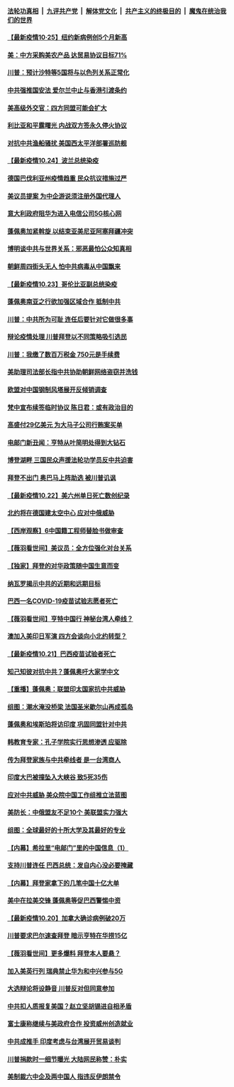 

####  [法轮功真相](../../../../basic/blob/master/README.md?t=10250902) &nbsp;|&nbsp; [九评共产党](../../../../9ping.md/blob/master/README.md?t=10250902) &nbsp;|&nbsp; [解体党文化](../../../../jtdwh.md/blob/master/README.md?t=10250902)  &nbsp;|&nbsp; [共产主义的终极目的](../../../../gczydzjmd.md/blob/master/README.md?t=10250902) &nbsp;|&nbsp; [魔鬼在统治我们的世界](../../../../mgztzwmdsj.md/blob/master/README.md?t=10250902) 

#### [【最新疫情10·25】纽约新病例创5个月新高](../pages/nsc418/n12485079.md?t=10250902) 

#### [美：中方采购美农产品 达贸易协议目标71%](../pages/nsc418/n12499495.md?t=10250902) 

#### [川普：预计沙特等5国将与以色列关系正常化](../pages/nsc418/n12499499.md?t=10250902) 

#### [中共强推国安法 爱尔兰中止与香港引渡条约](../pages/nsc418/n12499029.md?t=10250902) 

#### [美高级外交官：四方同盟可能会扩大](../pages/nsc418/n12498992.md?t=10250902) 

#### [利比亚和平露曙光 内战双方签永久停火协议](../pages/nsc418/n12498944.md?t=10250902) 

#### [对抗中共渔船骚扰 美国西太平洋部署巡防舰](../pages/nsc418/n12498705.md?t=10250902) 

#### [【最新疫情10.24】波兰总统染疫](../pages/nsc418/n12498329.md?t=10250902) 

#### [德国巴伐利亚州疫情趋重 民众抗议措施过严](../pages/nsc418/n12498247.md?t=10250902) 

#### [美议员提案 为中企游说须注册外国代理人](../pages/nsc418/n12498034.md?t=10250902) 

#### [意大利政府阻华为进入电信公司5G核心网](../pages/nsc418/n12497758.md?t=10250902) 

#### [蓬佩奥加紧斡旋 以结束亚美尼亚阿塞拜疆冲突](../pages/nsc418/n12497590.md?t=10250902) 

#### [博明谈中共与世界关系：邪恶最怕公众知真相](../pages/nsc418/n12497540.md?t=10250902) 

#### [朝鲜周四街头无人 怕中共病毒从中国飘来](../pages/nsc418/n12497568.md?t=10250902) 

#### [【最新疫情10.23】哥伦比亚副总统染疫](../pages/nsc418/n12495030.md?t=10250902) 

#### [蓬佩奥南亚之行欲加强区域合作 抵制中共](../pages/nsc418/n12496846.md?t=10250902) 

#### [川普：中共所为可耻 连任后要针对它做很多事](../pages/nsc418/n12497060.md?t=10250902) 

#### [辩论疫情处理 川普拜登以不同策略吸引选民](../pages/nsc418/n12495854.md?t=10250902) 

#### [川普：我缴了数百万税金 750元是手续费](../pages/nsc418/n12495735.md?t=10250902) 

#### [美助理司法部长指中共协助朝鲜网络盗窃并洗钱](../pages/nsc418/n12495170.md?t=10250902) 

#### [欧盟对中国钢制风塔展开反倾销调查](../pages/nsc418/n12495140.md?t=10250902) 

#### [梵中宣布续签临时协议 陈日君：或有政治目的](../pages/nsc418/n12494839.md?t=10250902) 

#### [高盛付29亿美元 为大马子公司行贿案买单](../pages/nsc418/n12494810.md?t=10250902) 

#### [电邮门新丑闻：亨特从叶简明处得到大钻石](../pages/nsc418/n12494300.md?t=10250902) 

#### [博登湖畔 三国民众声援法轮功学员反中共迫害](../pages/nsc418/n12493825.md?t=10250902) 

#### [拜登不出门 奥巴马上阵助选 被川普讥讽](../pages/nsc418/n12493823.md?t=10250902) 

#### [【最新疫情10.22】美六州单日死亡数创纪录](../pages/nsc418/n12492788.md?t=10250902) 

#### [北约将在德国建太空中心 应对中俄威胁](../pages/nsc418/n12493247.md?t=10250902) 

#### [【西岸观察】6中国籍工程师替脸书做审查](../pages/nsc418/n12492909.md?t=10250902) 

#### [【薇羽看世间】美议员：全方位强化对台关系](../pages/nsc418/n12494697.md?t=10250902) 

#### [【独家】拜登的对华政策随中国生意而变](../pages/nsc418/n12492345.md?t=10250902) 

#### [纳瓦罗揭示中共的近期和远期目标](../pages/nsc418/n12491926.md?t=10250902) 

#### [巴西一名COVID-19疫苗试验志愿者死亡](../pages/nsc418/n12492376.md?t=10250902) 

#### [【薇羽看世间】亨特中国行 神秘台湾人牵线？](../pages/nsc418/n12491917.md?t=10250902) 

#### [澳加入美印日军演 四方会谈向小北约转型？](../pages/nsc418/n12491838.md?t=10250902) 

#### [【最新疫情10.21】巴西疫苗试验者死亡](../pages/nsc418/n12489936.md?t=10250902) 

#### [知己知彼对抗中共？蓬佩奥吁大家学中文](../pages/nsc418/n12491901.md?t=10250902) 

#### [【重播】蓬佩奥：联盟印太国家抗中共威胁](../pages/nsc418/n12491664.md?t=10250902) 

#### [组图：潮水淹没桥梁 法国圣米歇尔山再成孤岛](../pages/nsc418/n12491331.md?t=10250902) 

#### [蓬佩奥和埃斯珀将访印度 巩固同盟针对中共](../pages/nsc418/n12491696.md?t=10250902) 

#### [韩教育专家：孔子学院实行思想渗透 应驱除](../pages/nsc418/n12491110.md?t=10250902) 

#### [传为拜登家族与中共牵线者 是一台湾商人](../pages/nsc418/n12491078.md?t=10250902) 

#### [印度大巴被撞坠入大峡谷 致5死35伤](../pages/nsc418/n12490989.md?t=10250902) 

#### [应对中共威胁 美众院中国工作组推立法蓝图](../pages/nsc418/n12490849.md?t=10250902) 

#### [美防长：中俄盟友不足10个 美联盟实力强大](../pages/nsc418/n12490701.md?t=10250902) 

#### [组图：全球最好的十所大学及其最好的专业](../pages/nsc418/n12490249.md?t=10250902) 

#### [【内幕】希拉里“电邮门”里的中国信息（1）](../pages/nsc418/n12489911.md?t=10250902) 

#### [支持川普连任 巴西总统：发自内心没必要掩藏](../pages/nsc418/n12489870.md?t=10250902) 

#### [【内幕】拜登家拿下的几笔中国十亿大单](../pages/nsc418/n12487902.md?t=10250902) 

#### [美中在拉美交锋 蓬佩奥等促巴西警惕中资](../pages/nsc418/n12489582.md?t=10250902) 

#### [【最新疫情10.20】加拿大确诊病例破20万](../pages/nsc418/n12487702.md?t=10250902) 

#### [川普要求巴尔速查拜登 暗示亨特在华捞15亿](../pages/nsc418/n12489415.md?t=10250902) 

#### [【薇羽看世间】更多爆料 拜登本人要悬？](../pages/nsc418/n12489423.md?t=10250902) 

#### [加入美英行列 瑞典禁止华为和中兴参与5G](../pages/nsc418/n12488805.md?t=10250902) 

#### [大选辩论将设静音 川普反对但同意参加](../pages/nsc418/n12488933.md?t=10250902) 

#### [中共扣人质报复美国？赵立坚胡锡进自相矛盾](../pages/nsc418/n12488608.md?t=10250902) 

#### [富士康称继续与美政府合作 投资威州创造就业](../pages/nsc418/n12488458.md?t=10250902) 

#### [中共成推手 印度考虑与台湾展开贸易谈判](../pages/nsc418/n12488240.md?t=10250902) 

#### [川普捐款时一细节曝光 大陆网民称赞：朴实](../pages/nsc418/n12486542.md?t=10250902) 

#### [美制裁六中企及两中国人 指违反伊朗禁令](../pages/nsc418/n12487771.md?t=10250902) 

